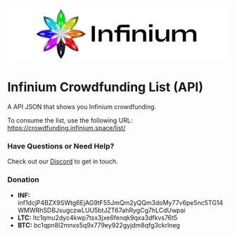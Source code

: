 ![image](https://raw.githubusercontent.com/Infinium-8/brand/master/logo/wordmark/infinium_wordmark_color.png)

# Infinium Crowdfunding List (API)
A API JSON that shows you Infinium crowdfunding.

To consume the list, use the following URL: https://crowdfunding.infinium.space/list/

### Have Questions or Need Help?

Check out our [Discord](https://discord.gg/6xF9EY6ZQr) to get in touch.    

### Donation 
- **INF:** inf1dcjP4BZX9SWtg6EjAG9tF55JmQm2yQQm3doMy77v6pe5nc5TG14WMWRhSDBJsugczwLUU5btJZT67ahRygCg7hLCdUwpai
- **LTC:** ltc1qmu2dyc4kwp7tsx3jxe6fenqk9qxa3dfkvs76t5
- **BTC:** bc1qpn8l2mnxs5q9x779ey922gyjdm8qfg3ckrlneg
